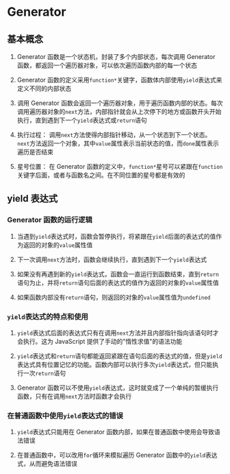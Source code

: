 # Generator

## 基本概念

1. Generator 函数是一个状态机，封装了多个内部状态，每次调用 Generator 函数，都返回一个遍历器对象，可以依次遍历函数内部的每一个状态

2. Generator 函数的定义采用`function*`关键字，函数体内部使用`yield`表达式来定义不同的内部状态

3. 调用 Generator 函数会返回一个遍历器对象，用于遍历函数内部的状态。每次调用遍历器对象的`next`方法，内部指针就会从上次停下的地方或函数开头开始执行，直到遇到下一个`yield`表达式或`return`语句

4. 执行过程： 调用`next`方法使得内部指针移动，从一个状态到下一个状态。`next`方法返回一个对象，其中`value`属性表示当前状态的值，而`done`属性表示遍历是否结束

5. 星号位置： 在 Generator 函数的定义中，`function*`星号可以紧跟在`function`关键字后面，或者与函数名之间。在不同位置的星号都是有效的

## yield 表达式

### Generator 函数的运行逻辑

1. 当遇到`yield`表达式时，函数会暂停执行，将紧跟在`yield`后面的表达式的值作为返回的对象的`value`属性值

2. 下一次调用`next`方法时，函数会继续执行，直到遇到下一个`yield`表达式

3. 如果没有再遇到新的`yield`表达式，函数会一直运行到函数结束，直到`return`语句为止，并将`return`语句后面的表达式的值作为返回的对象的`value`属性值

4. 如果函数内部没有`return`语句，则返回的对象的`value`属性值为`undefined`

### `yield`表达式的特点和使用

1. `yield`表达式后面的表达式只有在调用`next`方法并且内部指针指向该语句时才会执行。这为 JavaScript 提供了手动的"惰性求值"的语法功能

2. `yield`表达式和`return`语句都能返回紧跟在语句后面的表达式的值，但是`yield`表达式具有位置记忆的功能。函数内部可以执行多次`yield`表达式，但只能执行一次`return`语句

3. Generator 函数可以不使用`yield`表达式，这时就变成了一个单纯的暂缓执行函数，只有在调用`next`方法时函数才会执行

### 在普通函数中使用`yield`表达式的错误

1. `yield`表达式只能用在 Generator 函数内部，如果在普通函数中使用会导致语法错误

2. 在普通函数中，可以改用`for`循环来模拟遍历 Generator 函数中的`yield`表达式，从而避免语法错误
